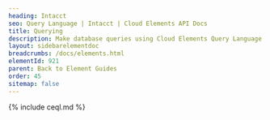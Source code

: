 ```yaml
---
heading: Intacct
seo: Query Language | Intacct | Cloud Elements API Docs
title: Querying
description: Make database queries using Cloud Elements Query Language.
layout: sidebarelementdoc
breadcrumbs: /docs/elements.html
elementId: 921
parent: Back to Element Guides
order: 45
sitemap: false
---
```


{% include ceql.md %}
